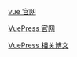 [vue 官网](https://cn.vuejs.org/)

[VuePress 官网](https://www.vuepress.cn/)

[VuePress 相关博文](./VuePress相关博文.md)
